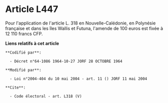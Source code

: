 # Article L447

Pour l'application de l'article L. 318 en Nouvelle-Calédonie, en Polynésie française et dans les îles Wallis et Futuna,
l'amende de 100 euros est fixée à 12 110 francs CFP.

**Liens relatifs à cet article**

	**Codifié par**:

	  - Décret n°64-1086 1964-10-27 JORF 28 OCTOBRE 1964

	**Modifié par**:

	  - Loi n°2004-404 du 10 mai 2004 - art. 11 () JORF 11 mai 2004

	**Cite**:

	  - Code électoral - art. L318 (V)
